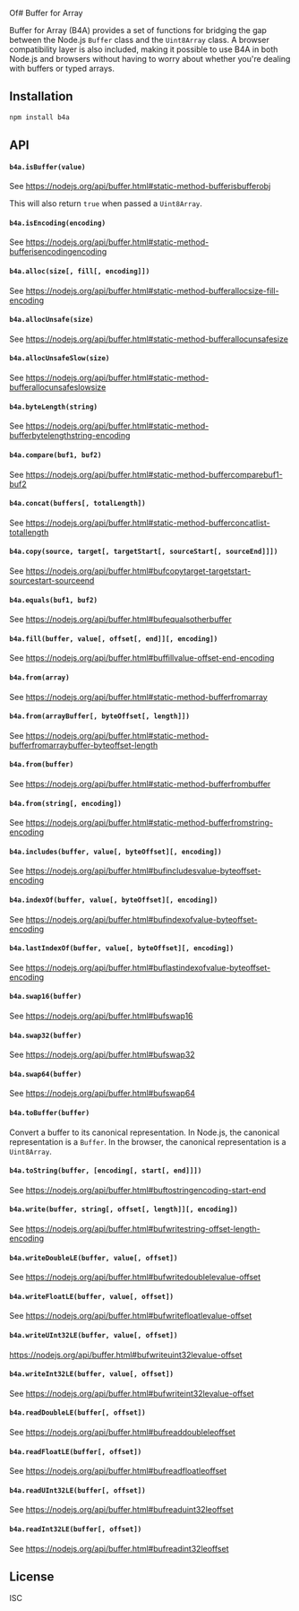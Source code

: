 Of# Buffer for Array

Buffer for Array (B4A) provides a set of functions for bridging the gap between the Node.js `Buffer` class and the `Uint8Array` class. A browser compatibility layer is also included, making it possible to use B4A in both Node.js and browsers without having to worry about whether you're dealing with buffers or typed arrays.

## Installation

```sh
npm install b4a
```

## API

#### `b4a.isBuffer(value)`

See https://nodejs.org/api/buffer.html#static-method-bufferisbufferobj

This will also return `true` when passed a `Uint8Array`.

#### `b4a.isEncoding(encoding)`

See https://nodejs.org/api/buffer.html#static-method-bufferisencodingencoding

#### `b4a.alloc(size[, fill[, encoding]])`

See https://nodejs.org/api/buffer.html#static-method-bufferallocsize-fill-encoding

#### `b4a.allocUnsafe(size)`

See https://nodejs.org/api/buffer.html#static-method-bufferallocunsafesize

#### `b4a.allocUnsafeSlow(size)`

See https://nodejs.org/api/buffer.html#static-method-bufferallocunsafeslowsize

#### `b4a.byteLength(string)`

See https://nodejs.org/api/buffer.html#static-method-bufferbytelengthstring-encoding

#### `b4a.compare(buf1, buf2)`

See https://nodejs.org/api/buffer.html#static-method-buffercomparebuf1-buf2

#### `b4a.concat(buffers[, totalLength])`

See https://nodejs.org/api/buffer.html#static-method-bufferconcatlist-totallength

#### `b4a.copy(source, target[, targetStart[, sourceStart[, sourceEnd]]])`

See https://nodejs.org/api/buffer.html#bufcopytarget-targetstart-sourcestart-sourceend

#### `b4a.equals(buf1, buf2)`

See https://nodejs.org/api/buffer.html#bufequalsotherbuffer

#### `b4a.fill(buffer, value[, offset[, end]][, encoding])`

See https://nodejs.org/api/buffer.html#buffillvalue-offset-end-encoding

#### `b4a.from(array)`

See https://nodejs.org/api/buffer.html#static-method-bufferfromarray

#### `b4a.from(arrayBuffer[, byteOffset[, length]])`

See https://nodejs.org/api/buffer.html#static-method-bufferfromarraybuffer-byteoffset-length

#### `b4a.from(buffer)`

See https://nodejs.org/api/buffer.html#static-method-bufferfrombuffer

#### `b4a.from(string[, encoding])`

See https://nodejs.org/api/buffer.html#static-method-bufferfromstring-encoding

#### `b4a.includes(buffer, value[, byteOffset][, encoding])`

See https://nodejs.org/api/buffer.html#bufincludesvalue-byteoffset-encoding

#### `b4a.indexOf(buffer, value[, byteOffset][, encoding])`

See https://nodejs.org/api/buffer.html#bufindexofvalue-byteoffset-encoding

#### `b4a.lastIndexOf(buffer, value[, byteOffset][, encoding])`

See https://nodejs.org/api/buffer.html#buflastindexofvalue-byteoffset-encoding

#### `b4a.swap16(buffer)`

See https://nodejs.org/api/buffer.html#bufswap16

#### `b4a.swap32(buffer)`

See https://nodejs.org/api/buffer.html#bufswap32

#### `b4a.swap64(buffer)`

See https://nodejs.org/api/buffer.html#bufswap64

#### `b4a.toBuffer(buffer)`

Convert a buffer to its canonical representation. In Node.js, the canonical representation is a `Buffer`. In the browser, the canonical representation is a `Uint8Array`.

#### `b4a.toString(buffer, [encoding[, start[, end]]])`

See https://nodejs.org/api/buffer.html#buftostringencoding-start-end

#### `b4a.write(buffer, string[, offset[, length]][, encoding])`

See https://nodejs.org/api/buffer.html#bufwritestring-offset-length-encoding

#### `b4a.writeDoubleLE(buffer, value[, offset])`

See https://nodejs.org/api/buffer.html#bufwritedoublelevalue-offset

#### `b4a.writeFloatLE(buffer, value[, offset])`

See https://nodejs.org/api/buffer.html#bufwritefloatlevalue-offset

#### `b4a.writeUInt32LE(buffer, value[, offset])`

https://nodejs.org/api/buffer.html#bufwriteuint32levalue-offset

#### `b4a.writeInt32LE(buffer, value[, offset])`

See https://nodejs.org/api/buffer.html#bufwriteint32levalue-offset

#### `b4a.readDoubleLE(buffer[, offset])`

See https://nodejs.org/api/buffer.html#bufreaddoubleleoffset

#### `b4a.readFloatLE(buffer[, offset])`

See https://nodejs.org/api/buffer.html#bufreadfloatleoffset

#### `b4a.readUInt32LE(buffer[, offset])`

See https://nodejs.org/api/buffer.html#bufreaduint32leoffset

#### `b4a.readInt32LE(buffer[, offset])`

See https://nodejs.org/api/buffer.html#bufreadint32leoffset

## License

ISC
